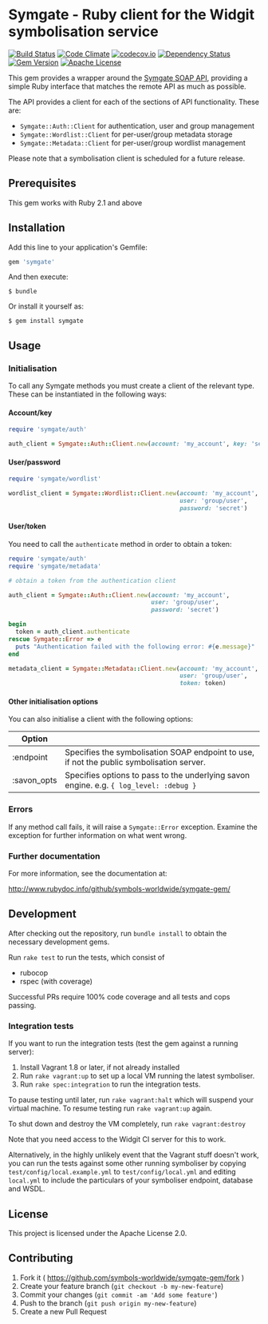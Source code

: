 # Symgate - Ruby client for the Widgit symbolisation service

[![Build Status](https://travis-ci.org/symbols-worldwide/symgate-gem.svg?branch=master)](https://travis-ci.org/symbols-worldwide/symgate-gem)
[![Code Climate](https://codeclimate.com/github/symbols-worldwide/symgate-gem.svg)](https://codeclimate.com/github/symbols-worldwide/symgate-gem)
[![codecov.io](http://codecov.io/github/symbols-worldwide/symgate-gem/coverage.svg?branch=master)](http://codecov.io/github/symbols-worldwide/symgate-gem?branch=master)
[![Dependency Status](https://gemnasium.com/badges/github.com/symbols-worldwide/symgate-gem.svg)](https://gemnasium.com/github.com/symbols-worldwide/symgate-gem)
[![Gem Version](https://badge.fury.io/rb/symgate.svg)](https://badge.fury.io/rb/symgate)
[![Apache License](https://img.shields.io/github/license/symbols-worldwide/symgate-gem.svg)](https://www.apache.org/licenses/LICENSE-2.0)

This gem provides a wrapper around the [Symgate SOAP API](https://ws.widgitonline.com/schema/symboliser.wsdl),
providing a simple Ruby interface that matches the remote API as much as possible.

The API provides a client for each of the sections of API functionality. These are:

* `Symgate::Auth::Client` for authentication, user and group management
* `Symgate::Wordlist::Client` for per-user/group metadata storage
* `Symgate::Metadata::Client` for per-user/group wordlist management

Please note that a symbolisation client is scheduled for a future release.

## Prerequisites

This gem works with Ruby 2.1 and above

## Installation

Add this line to your application's Gemfile:

```ruby
gem 'symgate'
```

And then execute:

    $ bundle

Or install it yourself as:

    $ gem install symgate

## Usage

### Initialisation

To call any Symgate methods you must create a client of the relevant type. These can
be instantiated in the following ways:

#### Account/key

```ruby
require 'symgate/auth'

auth_client = Symgate::Auth::Client.new(account: 'my_account', key: 'secret')
```

#### User/password

```ruby
require 'symgate/wordlist'

wordlist_client = Symgate::Wordlist::Client.new(account: 'my_account', 
                                                user: 'group/user',
                                                password: 'secret')
```

#### User/token

You need to call the `authenticate` method in order to obtain a token:

```ruby
require 'symgate/auth'
require 'symgate/metadata'

# obtain a token from the authentication client

auth_client = Symgate::Auth::Client.new(account: 'my_account', 
                                        user: 'group/user',
                                        password: 'secret')

begin
  token = auth_client.authenticate
rescue Symgate::Error => e
  puts "Authentication failed with the following error: #{e.message}"
end

metadata_client = Symgate::Metadata::Client.new(account: 'my_account',
                                                user: 'group/user',
                                                token: token)
```

#### Other initialisation options

You can also initialise a client with the following options:

| Option      |     |
| ----------- | --- |
| :endpoint   | Specifies the symbolisation SOAP endpoint to use, if not the public symbolisation server. |
| :savon_opts | Specifies options to pass to the underlying savon engine. e.g. `{ log_level: :debug }` |

### Errors

If any method call fails, it will raise a `Symgate::Error` exception. Examine the exception for further information
on what went wrong.

### Further documentation

For more information, see the documentation at:

<http://www.rubydoc.info/github/symbols-worldwide/symgate-gem/>

## Development

After checking out the repository, run `bundle install` to obtain the necessary development gems.

Run `rake test` to run the tests, which consist of
* rubocop
* rspec (with coverage)

Successful PRs require 100% code coverage and all tests and cops passing. 

### Integration tests

If you want to run the integration tests (test the gem against a running server):
1. Install Vagrant 1.8 or later, if not already installed
2. Run `rake vagrant:up` to set up a local VM running the latest symboliser.
3. Run `rake spec:integration` to run the integration tests.

To pause testing until later, run `rake vagrant:halt` which will suspend your virtual machine. To resume testing run `rake vagrant:up` again.

To shut down and destroy the VM completely, run `rake vagrant:destroy`

Note that you need access to the Widgit CI server for this to work.

Alternatively, in the highly unlikely event that the Vagrant stuff doesn't work, you can run the tests against some
other running symboliser by copying `test/config/local.example.yml` to `test/config/local.yml` and editing `local.yml`
to include the particulars of your symboliser endpoint, database and WSDL.

## License

This project is licensed under the Apache License 2.0.

## Contributing

1. Fork it ( https://github.com/symbols-worldwide/symgate-gem/fork )
2. Create your feature branch (`git checkout -b my-new-feature`)
3. Commit your changes (`git commit -am 'Add some feature'`)
4. Push to the branch (`git push origin my-new-feature`)
5. Create a new Pull Request
